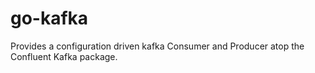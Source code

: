 # go-kafka

Provides a configuration driven kafka Consumer and Producer atop the Confluent Kafka package.